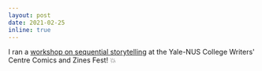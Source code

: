 ```yaml
---
layout: post
date: 2021-02-25
inline: true
---
```


I ran a [workshop on sequential storytelling](/comics/workshops#page-one-panel-one-storytelling-in-comics) at the Yale-NUS College Writers' Centre Comics and Zines Fest! :collision: